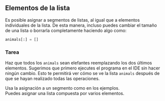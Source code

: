 ## Elementos de la lista

Es posible asignar a segmentos de listas, al igual que a elementos individuales de la lista.
De esta manera, incluso puedes cambiar el tamaño de una lista o borrarla completamente haciendo algo como:

```python
animals[:] = []
```

### Tarea
Haz que todos los `animals` sean elefantes reemplazando los dos últimos elementos.
Sugerimos que primero ejecutes el programa en el IDE sin hacer ningún cambio. Esto te permitirá ver cómo se ve la lista `animals` después de que se hayan realizado todas las operaciones.

<div class='hint'>Usa la asignación a un segmento como en los ejemplos.</div>

<div class='hint'>Puedes asignar una lista compuesta por varios elementos.</div>